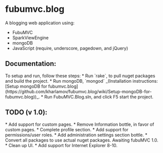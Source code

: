<h1>fubumvc.blog</h1>
A blogging web application using:

* FubuMVC
* SparkViewEngine
* mongoDB
* JavaScript (require, underscore, pagedown, and jQuery)

<h2>Documentation:</h2>
To setup and run, follow these steps:
* Run `rake`, to pull nuget packages and build the project.
* Run mongoDB, `mongod`  _(Installation instructions: [Setup mongoDB for fubumvc.blog](https://github.com/kharlamov/fubumvc.blog/wiki/Setup-mongoDB-for-fubumvc.blog))_.
* Run FubuMVC.Blog.sln, and click F5 start the project.


<h2>TODO (v 1.0):</h2>
* Add support for custom pages.
* Remove Information bottle, in favor of custom pages.
* Complete profile section.
* Add support for permissions/user roles.
* Add administration settings section bottle.
* Convert all packages to use actual nuget packages. Awaiting fubuMVC 1.0.
* Clean up UI.
* Add support for Internet Explorer 8-10.
